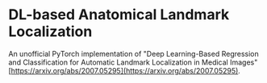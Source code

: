 # DL-based Anatomical Landmark Localization
An unofficial PyTorch implementation of "Deep Learning-Based Regression and Classification for Automatic Landmark Localization in Medical Images" [https://arxiv.org/abs/2007.05295](https://arxiv.org/abs/2007.05295).